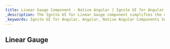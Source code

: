 ```yaml
---
title: Linear Gauge Component - Native Angular | Ignite UI for Angular
_description: The Ignite UI for Linear Gauge component simplifies the complexities of the data visualization domain into manageable API so that a user can bind key performance indicator and let the gauge control do the rest.
_keywords: Ignite UI for Angular, Angular, Native Angular Components Suite, Native Angular Controls, Native Angular Components, Native Angular Components Library, Angular Gauge, Angular Gauge Control, Angular Gauge Example, Angular Grid Component, Angular Gauge Component, Angular Linear Gauge
---
```

## Linear Gauge
